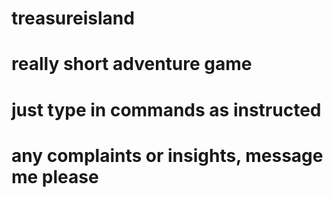 # treasureisland
# really short adventure game
# just type in commands as instructed
# any complaints or insights, message me please
